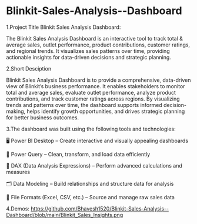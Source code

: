 # Blinkit-Sales-Analysis--Dashboard
1.Project Title
Blinkit Sales Analysis Dashboard:

The Blinkit Sales Analysis Dashboard is an interactive tool to track total & average sales, outlet performance, product contributions, customer ratings, and regional trends. It visualizes sales patterns over time, providing actionable insights for data-driven decisions and strategic planning.

2.Short Desciption

Blinkit Sales Analysis Dashboard is to provide a comprehensive, data-driven view of Blinkit’s business performance. It enables stakeholders to monitor total and average sales, evaluate outlet performance, analyze product contributions, and track customer ratings across regions. By visualizing trends and patterns over time, the dashboard supports informed decision-making, helps identify growth opportunities, and drives strategic planning for better business outcomes.

3.The dashboard was built using the following tools and technologies:

🖥 Power BI Desktop – Create interactive and visually appealing dashboards

🔄 Power Query – Clean, transform, and load data efficiently

📐 DAX (Data Analysis Expressions) – Perform advanced calculations and measures

🗂 Data Modeling – Build relationships and structure data for analysis

📁 File Formats (Excel, CSV, etc.) – Source and manage raw sales data

4.Demos: https://github.com/Bhavesh1520/Blinkit-Sales-Analysis--Dashboard/blob/main/Blinkit_Sales_Insights.png
